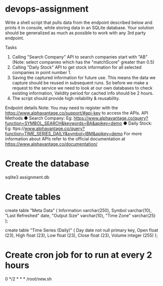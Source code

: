 # devops-assignment

Write a shell script that pulls data from the endpoint described below and prints it in console, while storing data in an SQLite database. Your solution should be generalized as much as possible to work with any 3rd party endpoint.

Tasks
1. Calling "Search Company" API to search companies start with "AB" (Note: select companies which has the "matchScore" greater than 0.5)
2. Calling "Daily Stock" API to get stock information for all selected companies in point number 1.
3. Saving the captured information for future use. This means the data we capture should be reused in subsequent runs. So before we make a request to the service we
need to look at our own databases to check existing information, Validity period for cached info should be 2 hours.
4. The script should provide high reliability & reusability.

Endpoint details
Note: You may need to register with the https://www.alphavantage.co/support/#api-key to access the APIs.
API Methods
● Search Company:
Eg: https://www.alphavantage.co/query?function=SYMBOL_SEARCH&keywords=BA&apikey=demo
● Daily Stock:
Eg: ttps://www.alphavantage.co/query?function=TIME_SERIES_DAILY&symbol=IBM&apikey=demo
For more information about APIs refer to the official documentation at
https://www.alphavantage.co/documentation/

# Create the database
sqlite3 assignment.db

# Create tables
create table "Meta Data" (
Information varchar(250),
Symbol varchar(10),
"Last Refreshed" date,
"Output Size" varchar(10),
"Time Zone" varchar(25) 
);

create table "Time Series (Daily)" (
Day date not null primary key,
Open float (23),
High float (23),
Low float (23),
Close float (23),
Volume integer (255)
);

# Create cron job for to run at every 2 hours
0 */2 * * * /root/new.sh
